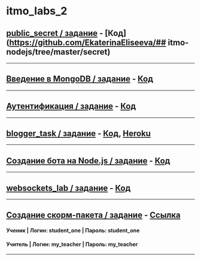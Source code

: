 # itmo_labs_2
## [public_secret / задание](https://kodaktor.ru/g/public09092019) - [Код](https://github.com/EkaterinaEliseeva/## itmo-nodejs/tree/master/secret)
_________________________________________________
## [Введение в MongoDB / задание](https://kodaktor.ru/g/08112019) - [Код](https://github.com/EkaterinaEliseeva/exp-mongo)
_________________________________________________
## [Аутентификация / задание](http://kodaktor.ru/sessions2019/2) - [Код](https://github.com/EkaterinaEliseeva/auth-task)
_________________________________________________
## [blogger_task / задание](https://kodaktor.ru/blogger_task) - [Код](https://github.com/EkaterinaEliseeva/blog), [Heroku](http://blogpost-api.herokuapp.com)
_________________________________________________
## [Создание бота на Node.js  / задание](https://kodaktor.ru/g/bots) - [Код](https://github.com/EkaterinaEliseeva/node-vk-bot)
_________________________________________________
## [websockets_lab / задание](https://kodaktor.ru/g/websockets_lab) - [Код](https://github.com/elkate/chat)
_________________________________________________
## [Создание скорм-пакета / задание](https://kodaktor.ru/scorm) - [Ссылка](https://elkate.moodlecloud.com/)

#### Ученик | Логин: student_one | Пароль: student_one
#### Учитель | Логин: my_teacher | Пароль: my_teacher
_________________________________________________
